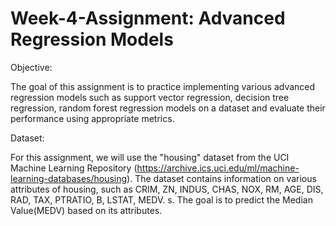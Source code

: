 # Week-4-Assignment: Advanced Regression Models
Objective:

The goal of this assignment is to practice implementing various advanced regression models such 
as support vector regression, decision tree regression, random forest regression models on a 
dataset and evaluate their performance using appropriate metrics.

Dataset:

For this assignment, we will use the "housing" dataset from the UCI Machine Learning Repository 
(https://archive.ics.uci.edu/ml/machine-learning-databases/housing). The dataset contains 
information on various attributes of housing, such as CRIM, ZN, INDUS, CHAS, NOX, RM, AGE, DIS, 
RAD, TAX, PTRATIO, B, LSTAT, MEDV. s. The goal is to predict the Median Value(MEDV) based on its 
attributes.
